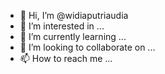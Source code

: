 - 👋 Hi, I’m @widiaputriaudia
- 👀 I’m interested in ...
- 🌱 I’m currently learning ...
- 💞️ I’m looking to collaborate on ...
- 📫 How to reach me ...

<!---
widiaputriaudia/widiaputriaudia is a ✨ special ✨ repository because its `README.md` (this file) appears on your GitHub profile.
You can click the Preview link to take a look at your changes.
--->
